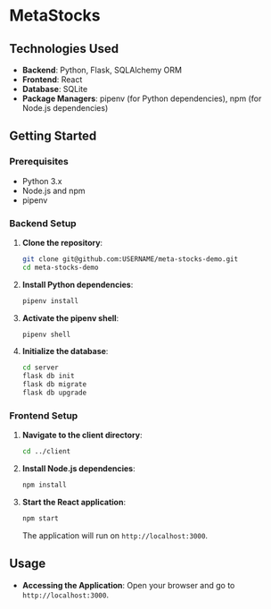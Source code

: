 # MetaStocks

## Technologies Used

- **Backend**: Python, Flask, SQLAlchemy ORM
- **Frontend**: React
- **Database**: SQLite
- **Package Managers**: pipenv (for Python dependencies), npm (for Node.js dependencies)

## Getting Started

### Prerequisites

- Python 3.x
- Node.js and npm
- pipenv

### Backend Setup

1. **Clone the repository**:
   ```bash
   git clone git@github.com:USERNAME/meta-stocks-demo.git
   cd meta-stocks-demo
   ```

2. **Install Python dependencies**:
   ```bash
   pipenv install
   ```

3. **Activate the pipenv shell**:
   ```bash
   pipenv shell
   ```

4. **Initialize the database**:
   ```bash
   cd server
   flask db init
   flask db migrate
   flask db upgrade
   ```

### Frontend Setup

1. **Navigate to the client directory**:
   ```bash
   cd ../client
   ```

2. **Install Node.js dependencies**:
   ```bash
   npm install
   ```

3. **Start the React application**:
   ```bash
   npm start
   ```

   The application will run on `http://localhost:3000`.

## Usage

- **Accessing the Application**: Open your browser and go to `http://localhost:3000`.
